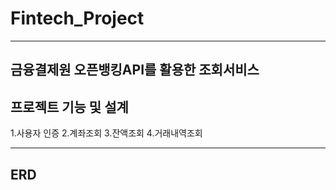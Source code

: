 # Fintech_Project
---
금융결제원 오픈뱅킹API를 활용한 조회서비스
---
프로젝트 기능 및 설계
---


 1.사용자 인증
 2.계좌조회
 3.잔액조회
 4.거래내역조회
 


 ---
 ERD
 ---
 

